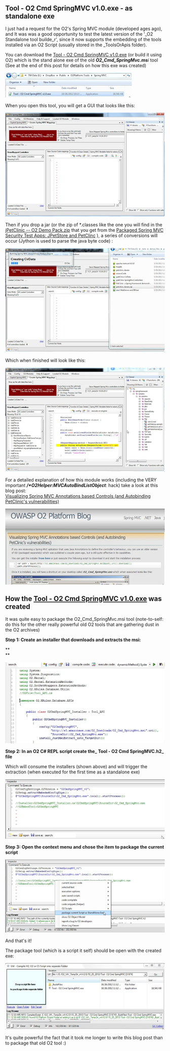 ##  Tool - O2 Cmd SpringMVC v1.0.exe - as standalone exe 

I just had a request  for the O2's Spring MVC module (developed ages ago), and It was was a good opportunity to test the latest version of the '_O2 Standalone tool builde_r', since it now supports the embedding of the tools installed via an O2 Script (usually stored in the _ToolsOrApis folder).

You can download the [Tool - O2 Cmd SpringMVC v1.0.exe](https://dl.dropbox.com/u/81532342/O2Platform%20Tools/Spring%20MVC/Tool%20-%20O2%20Cmd%20SpringMVC%20v1.0.exe) (or build it using O2) which is the stand alone exe of the old **_O2_Cmd_SpringMvc.ms_**_i_ tool (See at the end of this post for details on how this exe was created)

  


[![](images/CropperCapture_5B68_5D.jpg)](http://4.bp.blogspot.com/-srum-XVFs0s/UIpaHVxtmUI/AAAAAAAAAsI/5yaNQzjeI30/s1600/CropperCapture%5B68%5D.jpg)

  
When you open this tool, you will get a GUI that looks like this:

[![](images/CropperCapture_5B69_5D.jpg)](http://3.bp.blogspot.com/-3SGL4TXm7Og/UIpcFRlpusI/AAAAAAAAAsQ/xTwj7a-MgX8/s1600/CropperCapture%5B69%5D.jpg)

  
Then if you drop a jar (or the zip of *.classes like the one you will find in the [jPetClinic -- O2 Demo Pack.zip](http://s3.amazonaws.com/Demo_Files/jPetClinic%20-%20O2%20Demo%20Pack.zip)  that you get from the [Packaged Spring MVC Security Test Apps: JPetStore and PetClinc](http://o2platform.wordpress.com/2011/07/18/packaged-spring-mvc-security-test-apps-jpetstore-and-petclinc/) ), a series of conversions will occur (Jython is used to parse the java byte code) :  


  


  


[![](images/CropperCapture_5B71_5D.jpg)](http://3.bp.blogspot.com/-wgaz45sXy_c/UIpcHPR9Z0I/AAAAAAAAAsg/znZJrFbsFfs/s1600/CropperCapture%5B71%5D.jpg)

  
Which when finished will look like this:

[![](images/CropperCapture_5B73_5D.jpg)](http://1.bp.blogspot.com/-BfXe7lXGfMQ/UIpcJdAxgCI/AAAAAAAAAss/8DWoSZgWRhA/s1600/CropperCapture%5B73%5D.jpg)

  
For a detailed explanation of how this module works (including the VERY important **_/*O2Helper:MVCAutoBindListObject_**: hack) take a look at this blog post:  
[Visualizing Spring MVC Annotations based Controls (and Autobinding PetClinic's vulnerabilities)](http://o2platform.wordpress.com/2011/07/19/visualizing-spring-mvc-annotations-based-controls-and-autobinding-petclinics-vulnerabilities/)

[![](images/CropperCapture_5B74_5D.jpg)](http://3.bp.blogspot.com/-CgYwwhoLv6Y/UIpe8OOgLhI/AAAAAAAAAtY/2trw41exaT4/s1600/CropperCapture%5B74%5D.jpg)

  


  


## How the [Tool - O2 Cmd SpringMVC v1.0.exe](https://dl.dropbox.com/u/81532342/O2Platform%20Tools/Spring%20MVC/Tool%20-%20O2%20Cmd%20SpringMVC%20v1.0.exe)  was created

It was quite easy to package the O2_Cmd_SpringMvc.msi tool (note-to-self: do this for the other really powerful old O2 tools that are gathering dust in the O2 archives)

  


**Step 1: Create an installer that downloads and extracts the msi:**

**  
**

[![](images/CropperCapture_5B76_5D.jpg)](http://3.bp.blogspot.com/-UYMKI1p7BLE/UIpgHtpXwOI/AAAAAAAAAto/PG6D3QQdImw/s1600/CropperCapture%5B76%5D.jpg)

  


**Step 2: In an O2 C# REPL script create the_ Tool - O2 Cmd SpringMVC.h2_ file**

  


Which will consume the installers (shown above) and will trigger the extraction (when executed for the first time as a standalone exe)

  


[![](images/CropperCapture_5B77_5D.jpg)](http://2.bp.blogspot.com/-NEHfpQ9CiIY/UIpgt75NlSI/AAAAAAAAAtw/pU1ehYQ8sJ8/s1600/CropperCapture%5B77%5D.jpg)

  


**Step 3: Open the context menu and chose the item to package the current script**

  


[![](images/CropperCapture_5B80_5D.jpg)](http://2.bp.blogspot.com/-DwkNFvGxoWk/UIpiBO13jyI/AAAAAAAAAt4/5rkm1g_suss/s1600/CropperCapture%5B80%5D.jpg)

  
And that's it!

The package tool (which is a script it self) should be open with the created exe:

[![](images/CropperCapture_5B81_5D.jpg)](http://4.bp.blogspot.com/-2p87z0Md3qc/UIpia9h0gJI/AAAAAAAAAuA/7URqioegS2w/s1600/CropperCapture%5B81%5D.jpg)

  
It's quite powerful the fact that it took me longer to write this blog post than to package that old O2 tool  :)
